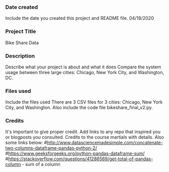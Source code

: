 ### Date created
Include the date you created this project and README file.
04/18/2020
### Project Title
Bike Share Data

### Description
Describe what your project is about and what it does
Compare the system usage between three large cities: Chicago, New York City, and Washington, DC.
### Files used
Include the files used
There are 3 CSV files for 3 cities: Chicago, New York City, and Washington.  Also include the code file bikeshare_final_v2.py.
### Credits
It's important to give proper credit. Add links to any repo that inspired you or blogposts you consulted.
Credits to the course martials with details.  Also some links below:
#http://www.datasciencemadesimple.com/concatenate-two-columns-dataframe-pandas-python-2/
#https://www.geeksforgeeks.org/python-pandas-dataframe-sum/
#https://stackoverflow.com/questions/41286569/get-total-of-pandas-column  - sum of a column
